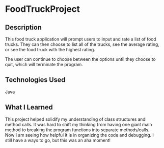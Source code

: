 # FoodTruckProject

## Description
This food truck application will prompt users to input and rate a list of food trucks. They can then choose to list all of the trucks, see the average rating, or see the food truck with the highest rating.

The user can continue to choose between the options until they choose to quit, which will terminate the program.

## Technologies Used
Java

## What I Learned
This project helped solidify my understanding of class structures and method calls. It was hard to shift my thinking from having one giant main method to breaking the program functions into separate methods/calls. Now I am seeing how helpful it is in organizing the code and debugging. I still have a ways to go, but this was an aha moment!
